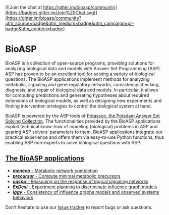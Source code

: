 [![Join the chat at https://gitter.im/bioasp/community](https://badges.gitter.im/Join%20Chat.svg)](https://gitter.im/bioasp/community?utm_source=badge&utm_medium=badge&utm_campaign=pr-badge&utm_content=badge)

# BioASP

BioASP is a collection of open-source programs, providing solutions for analyzing biological data and models with Answer Set Programming (ASP). ASP has proven to be an excellent tool for solving a variety of biological questions. The BioASP applications implement methods for analyzing metabolic, signaling and gene regulatory networks, consistency checking, diagnosis, and repair of biological data and models. In particular, it allows for computing predictions and generating hypotheses about required extensions of biological models, as well as designing new experiments and finding intervention strategies to control the biological system at hand.

BioASP is powered by the ASP tools of [Potassco, the Potsdam Answer Set Solving Collection](https://potassco.org/).
The functionalities provided by the BioASP applications exploit technical know-how of modeling (biological) problems in ASP and gearing ASP solvers’ parameters to them.
BioASP applications integrate our practical experience and offers them via easy-to-use Python functions, thus enabling ASP non-experts to solve biological questions with ASP.
 
## [The BioASP applications](https://bioasp.github.io/apps.html)

- [**_meneco_** - Metabolic network completion](https://bioasp.github.io/meneco)
- [**_precursor_** - Compute minimal metabolic precursors](https://bioasp.github.io/precursor)
- [**_caspo_** - Reasoning on the response of logical signaling networks](https://bioasp.github.io/caspo)
- [**_ExDesi_** - Experiment planning to discriminate influence graph models](https://bioasp.github.io/exdesi)
- [**_iggy_** - Consistency of influence graphs models and observed systems behaviors](https://bioasp.github.io/iggy)

Don't hesitate to use our [Issue tracker](https://github.com/bioasp/bioasp.github.io/issues) to report bugs or ask questions.
